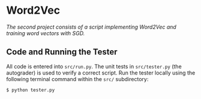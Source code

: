 # Word2Vec

<div>

_The second project consists of a script implementing Word2Vec and training word vectors with SGD._

## Code and Running the Tester

All code is entered into `src/run.py`. The unit tests in `src/tester.py` (the autograder) is used to verify a correct script. Run the tester locally using the following terminal command within the `src/` subdirectory:

`$ python tester.py`
